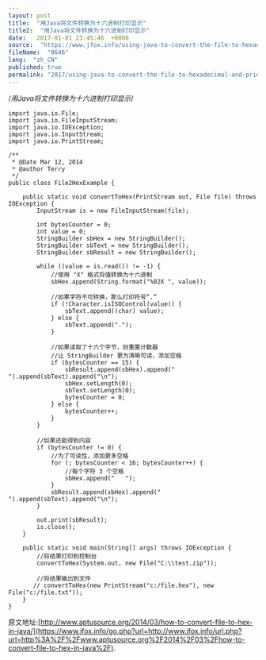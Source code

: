```yaml
---
layout: post
title:  "用Java将文件转换为十六进制打印显示"
title2:  "用Java将文件转换为十六进制打印显示"
date:   2017-01-01 23:45:46  +0800
source:  "https://www.jfox.info/using-java-to-convert-the-file-to-hexadecimal-and-print-display.html"
fileName:  "0646"
lang:  "zh_CN"
published: true
permalink: "2017/using-java-to-convert-the-file-to-hexadecimal-and-print-display.html"
---
```




/*用Java将文件转换为十六进制打印显示*/

    import java.io.File;
    import java.io.FileInputStream;
    import java.io.IOException;
    import java.io.InputStream;
    import java.io.PrintStream;
     
    /**
     * @Date Mar 12, 2014
     * @author Terry
     */
    public class File2HexExample {
     
        public static void convertToHex(PrintStream out, File file) throws IOException {
            InputStream is = new FileInputStream(file);
     
            int bytesCounter = 0;
            int value = 0;
            StringBuilder sbHex = new StringBuilder();
            StringBuilder sbText = new StringBuilder();
            StringBuilder sbResult = new StringBuilder();
     
            while ((value = is.read()) != -1) {
                //使用 "X" 格式将值转换为十六进制
                sbHex.append(String.format("%02X ", value));
     
                //如果字符不可转换，那么打印符号“.”
                if (!Character.isISOControl(value)) {
                    sbText.append((char) value);
                } else {
                    sbText.append(".");
                }
     
                //如果读取了十六个字节，则重置计数器
                //让 StringBuilder 更为清晰可读，添加空格
                if (bytesCounter == 15) {
                    sbResult.append(sbHex).append("      ").append(sbText).append("\n");
                    sbHex.setLength(0);
                    sbText.setLength(0);
                    bytesCounter = 0;
                } else {
                    bytesCounter++;
                }
            }
     
            //如果还能得到内容
            if (bytesCounter != 0) {
                //为了可读性，添加更多空格
                for (; bytesCounter < 16; bytesCounter++) {
                    //每个字符 3 个空格
                    sbHex.append("   ");
                }
                sbResult.append(sbHex).append("      ").append(sbText).append("\n");
            }
     
            out.print(sbResult);
            is.close();
        }
     
        public static void main(String[] args) throws IOException {
            //将结果打印到控制台
            convertToHex(System.out, new File("C:\\test.zip"));
     
            //将结果输出到文件
           // convertToHex(new PrintStream("c:/file.hex"), new File("c:/file.txt"));
        }
    }
    
    

原文地址:[http://www.aptusource.org/2014/03/how-to-convert-file-to-hex-in-java/](https://www.jfox.info/go.php?url=http://www.jfox.info/url.php?url=http%3A%2F%2Fwww.aptusource.org%2F2014%2F03%2Fhow-to-convert-file-to-hex-in-java%2F).
